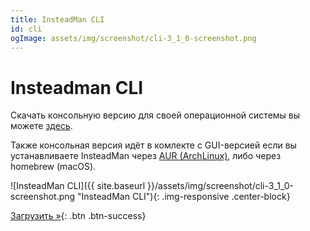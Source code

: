 ```yaml
---
title: InsteadMan CLI
id: cli
ogImage: assets/img/screenshot/cli-3_1_0-screenshot.png
---
```


Insteadman CLI
==============

Скачать консольную версию для своей операционной системы вы можете [здесь](https://github.com/jhekasoft/insteadman3/releases).

Также консольная версия идёт в комлекте с GUI-версией если вы устанавливаете InsteadMan через [AUR (ArchLinux)](https://aur.archlinux.org/packages/insteadman/), либо через homebrew (macOS).

![InsteadMan CLI]({{ site.baseurl }}/assets/img/screenshot/cli-3_1_0-screenshot.png "InsteadMan CLI"){: .img-responsive .center-block}

[Загрузить &raquo;](https://github.com/jhekasoft/insteadman3/releases){: .btn .btn-success}
